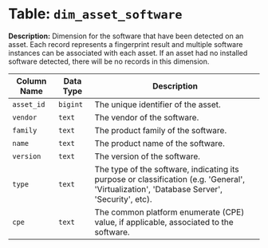 # Table: `dim_asset_software`

**Description:** Dimension for the software that have been detected on an asset. Each record represents a fingerprint result and multiple software instances can be associated with each asset. If an asset had no installed software detected, there will be no records in this dimension.


| Column Name | Data Type | Description |
|-------------|-----------|-------------|
| `asset_id` | `bigint` | The unique identifier of the asset. |
| `vendor` | `text` | The vendor of the software. |
| `family` | `text` | The product family of the software. |
| `name` | `text` | The product name of the software. |
| `version` | `text` | The version of the software. |
| `type` | `text` | The type of the software, indicating its purpose or classification (e.g. 'General', 'Virtualization', 'Database Server', 'Security', etc). |
| `cpe` | `text` | The common platform enumerate (CPE) value, if applicable, associated to the software. |